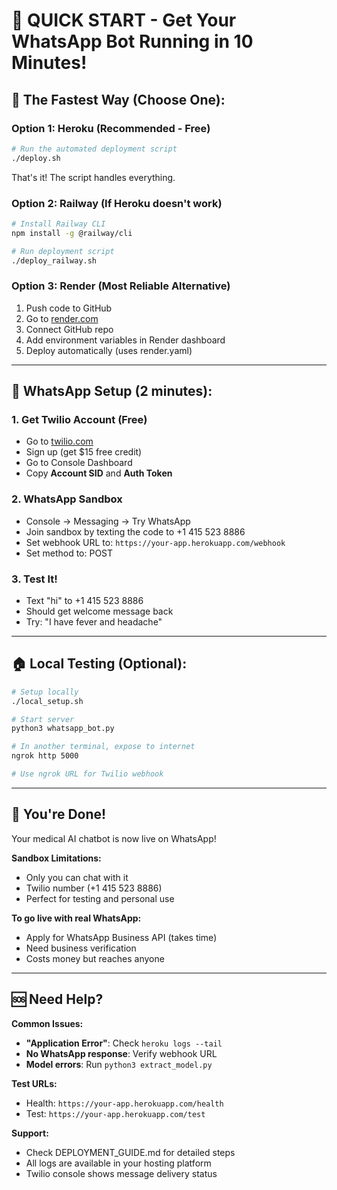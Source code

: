 # 🚀 QUICK START - Get Your WhatsApp Bot Running in 10 Minutes!

## 🎯 The Fastest Way (Choose One):

### Option 1: Heroku (Recommended - Free)
```bash
# Run the automated deployment script
./deploy.sh
```
That's it! The script handles everything.

### Option 2: Railway (If Heroku doesn't work)
```bash
# Install Railway CLI
npm install -g @railway/cli

# Run deployment script
./deploy_railway.sh
```

### Option 3: Render (Most Reliable Alternative)
1. Push code to GitHub
2. Go to [render.com](https://render.com)
3. Connect GitHub repo
4. Add environment variables in Render dashboard
5. Deploy automatically (uses render.yaml)

---

## 📱 WhatsApp Setup (2 minutes):

### 1. Get Twilio Account (Free)
- Go to [twilio.com](https://twilio.com)
- Sign up (get $15 free credit)
- Go to Console Dashboard
- Copy **Account SID** and **Auth Token**

### 2. WhatsApp Sandbox
- Console → Messaging → Try WhatsApp
- Join sandbox by texting the code to +1 415 523 8886
- Set webhook URL to: `https://your-app.herokuapp.com/webhook`
- Set method to: POST

### 3. Test It!
- Text "hi" to +1 415 523 8886
- Should get welcome message back
- Try: "I have fever and headache"

---

## 🏠 Local Testing (Optional):

```bash
# Setup locally
./local_setup.sh

# Start server
python3 whatsapp_bot.py

# In another terminal, expose to internet
ngrok http 5000

# Use ngrok URL for Twilio webhook
```

---

## 🎉 You're Done!

Your medical AI chatbot is now live on WhatsApp!

**Sandbox Limitations:**
- Only you can chat with it
- Twilio number (+1 415 523 8886)
- Perfect for testing and personal use

**To go live with real WhatsApp:**
- Apply for WhatsApp Business API (takes time)
- Need business verification
- Costs money but reaches anyone

---

## 🆘 Need Help?

**Common Issues:**
- **"Application Error"**: Check `heroku logs --tail`
- **No WhatsApp response**: Verify webhook URL
- **Model errors**: Run `python3 extract_model.py`

**Test URLs:**
- Health: `https://your-app.herokuapp.com/health`
- Test: `https://your-app.herokuapp.com/test`

**Support:**
- Check DEPLOYMENT_GUIDE.md for detailed steps
- All logs are available in your hosting platform
- Twilio console shows message delivery status